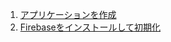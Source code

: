1. [アプリケーションを作成](https://nextjs.org/docs/getting-started#setup)
2. [Firebaseをインストールして初期化](https://firebase.google.com/docs/web/setup?hl=ja)
